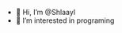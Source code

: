 - 👋 Hi, I’m @Shlaayl
- 👀 I’m interested in programing


<!---
Shlaayl/Shlaayl is a ✨ special ✨ repository because its `README.md` (this file) appears on your GitHub profile.
You can click the Preview link to take a look at your changes.
--->
